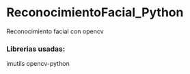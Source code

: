 # ReconocimientoFacial_Python
Reconocimiento facial con opencv

### Librerias usadas:
imutils
opencv-python
